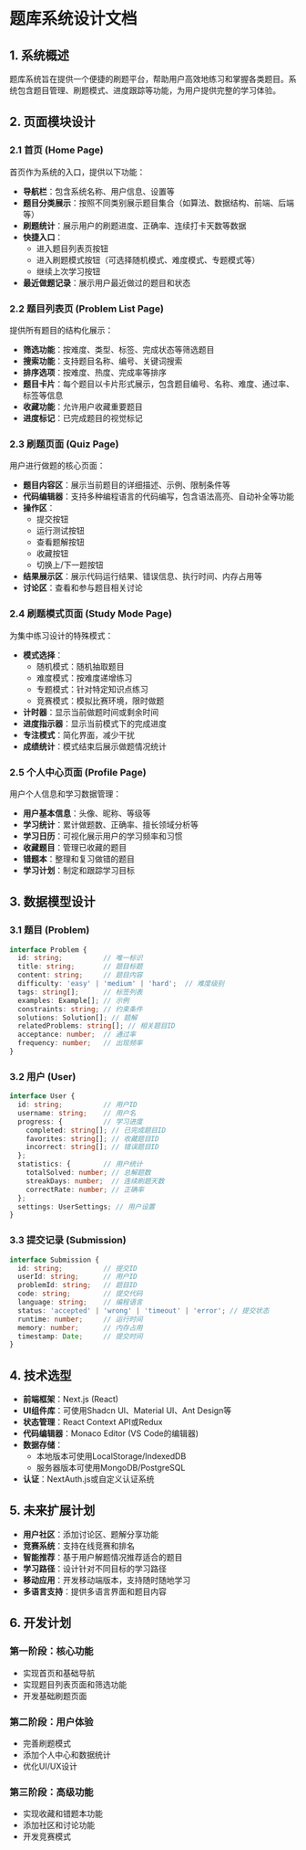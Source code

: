 # 题库系统设计文档

## 1. 系统概述

题库系统旨在提供一个便捷的刷题平台，帮助用户高效地练习和掌握各类题目。系统包含题目管理、刷题模式、进度跟踪等功能，为用户提供完整的学习体验。

## 2. 页面模块设计

### 2.1 首页 (Home Page)

首页作为系统的入口，提供以下功能：

- **导航栏**：包含系统名称、用户信息、设置等
- **题目分类展示**：按照不同类别展示题目集合（如算法、数据结构、前端、后端等）
- **刷题统计**：展示用户的刷题进度、正确率、连续打卡天数等数据
- **快捷入口**：
  - 进入题目列表页按钮
  - 进入刷题模式按钮（可选择随机模式、难度模式、专题模式等）
  - 继续上次学习按钮
- **最近做题记录**：展示用户最近做过的题目和状态

### 2.2 题目列表页 (Problem List Page)

提供所有题目的结构化展示：

- **筛选功能**：按难度、类型、标签、完成状态等筛选题目
- **搜索功能**：支持题目名称、编号、关键词搜索
- **排序选项**：按难度、热度、完成率等排序
- **题目卡片**：每个题目以卡片形式展示，包含题目编号、名称、难度、通过率、标签等信息
- **收藏功能**：允许用户收藏重要题目
- **进度标记**：已完成题目的视觉标记

### 2.3 刷题页面 (Quiz Page)

用户进行做题的核心页面：

- **题目内容区**：展示当前题目的详细描述、示例、限制条件等
- **代码编辑器**：支持多种编程语言的代码编写，包含语法高亮、自动补全等功能
- **操作区**：
  - 提交按钮
  - 运行测试按钮
  - 查看题解按钮
  - 收藏按钮
  - 切换上/下一题按钮
- **结果展示区**：展示代码运行结果、错误信息、执行时间、内存占用等
- **讨论区**：查看和参与题目相关讨论

### 2.4 刷题模式页面 (Study Mode Page)

为集中练习设计的特殊模式：

- **模式选择**：
  - 随机模式：随机抽取题目
  - 难度模式：按难度递增练习
  - 专题模式：针对特定知识点练习
  - 竞赛模式：模拟比赛环境，限时做题
- **计时器**：显示当前做题时间或剩余时间
- **进度指示器**：显示当前模式下的完成进度
- **专注模式**：简化界面，减少干扰
- **成绩统计**：模式结束后展示做题情况统计

### 2.5 个人中心页面 (Profile Page)

用户个人信息和学习数据管理：

- **用户基本信息**：头像、昵称、等级等
- **学习统计**：累计做题数、正确率、擅长领域分析等
- **学习日历**：可视化展示用户的学习频率和习惯
- **收藏题目**：管理已收藏的题目
- **错题本**：整理和复习做错的题目
- **学习计划**：制定和跟踪学习目标

## 3. 数据模型设计

### 3.1 题目 (Problem)
```typescript
interface Problem {
  id: string;          // 唯一标识
  title: string;       // 题目标题
  content: string;     // 题目内容
  difficulty: 'easy' | 'medium' | 'hard';  // 难度级别
  tags: string[];      // 标签列表
  examples: Example[]; // 示例
  constraints: string; // 约束条件
  solutions: Solution[]; // 题解
  relatedProblems: string[]; // 相关题目ID
  acceptance: number;  // 通过率
  frequency: number;   // 出现频率
}
```

### 3.2 用户 (User)
```typescript
interface User {
  id: string;          // 用户ID
  username: string;    // 用户名
  progress: {          // 学习进度
    completed: string[]; // 已完成题目ID
    favorites: string[]; // 收藏题目ID
    incorrect: string[]; // 错误题目ID
  };
  statistics: {        // 用户统计
    totalSolved: number; // 总解题数
    streakDays: number;  // 连续刷题天数
    correctRate: number; // 正确率
  };
  settings: UserSettings; // 用户设置
}
```

### 3.3 提交记录 (Submission)
```typescript
interface Submission {
  id: string;          // 提交ID
  userId: string;      // 用户ID
  problemId: string;   // 题目ID
  code: string;        // 提交代码
  language: string;    // 编程语言
  status: 'accepted' | 'wrong' | 'timeout' | 'error'; // 提交状态
  runtime: number;     // 运行时间
  memory: number;      // 内存占用
  timestamp: Date;     // 提交时间
}
```

## 4. 技术选型

- **前端框架**：Next.js (React)
- **UI组件库**：可使用Shadcn UI、Material UI、Ant Design等
- **状态管理**：React Context API或Redux
- **代码编辑器**：Monaco Editor (VS Code的编辑器)
- **数据存储**：
  - 本地版本可使用LocalStorage/IndexedDB
  - 服务器版本可使用MongoDB/PostgreSQL
- **认证**：NextAuth.js或自定义认证系统

## 5. 未来扩展计划

- **用户社区**：添加讨论区、题解分享功能
- **竞赛系统**：支持在线竞赛和排名
- **智能推荐**：基于用户解题情况推荐适合的题目
- **学习路径**：设计针对不同目标的学习路径
- **移动应用**：开发移动端版本，支持随时随地学习
- **多语言支持**：提供多语言界面和题目内容

## 6. 开发计划

### 第一阶段：核心功能
- 实现首页和基础导航
- 实现题目列表页面和筛选功能
- 开发基础刷题页面

### 第二阶段：用户体验
- 完善刷题模式
- 添加个人中心和数据统计
- 优化UI/UX设计

### 第三阶段：高级功能
- 实现收藏和错题本功能
- 添加社区和讨论功能
- 开发竞赛模式
